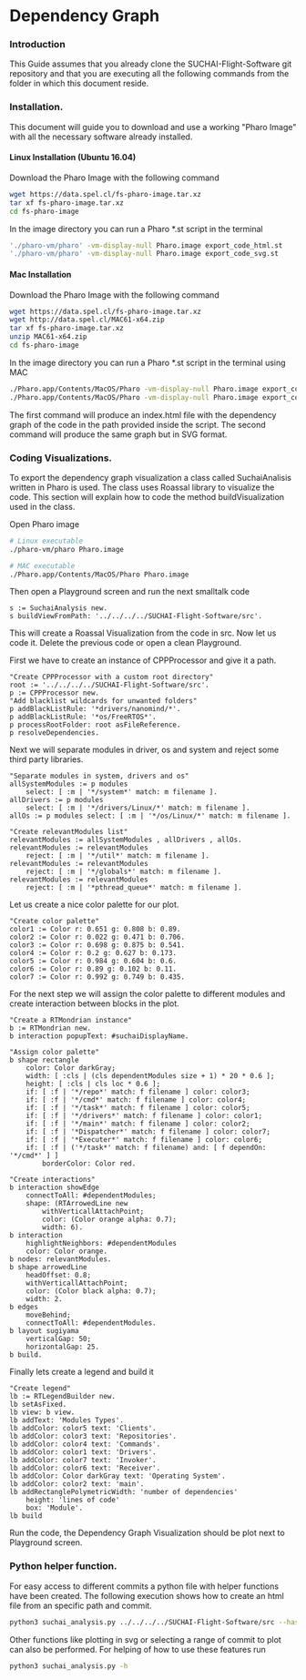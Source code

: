 # Dependency Graph

### Introduction
This Guide assumes that you already clone the SUCHAI-Flight-Software git repository and that you are executing all the following commands from the folder in which this document reside.

### Installation.
This document will guide you to download and use a working "Pharo Image" with all the necessary software already installed.

#### Linux Installation (Ubuntu 16.04)
Download the Pharo Image with the following command

```bash
wget https://data.spel.cl/fs-pharo-image.tar.xz
tar xf fs-pharo-image.tar.xz
cd fs-pharo-image
```

In the image directory you can run a Pharo *.st script in the terminal

```bash
'./pharo-vm/pharo' -vm-display-null Pharo.image export_code_html.st
'./pharo-vm/pharo' -vm-display-null Pharo.image export_code_svg.st
```

#### Mac Installation
Download the Pharo Image with the following command

```bash
wget https://data.spel.cl/fs-pharo-image.tar.xz
wget http://data.spel.cl/MAC61-x64.zip
tar xf fs-pharo-image.tar.xz
unzip MAC61-x64.zip
cd fs-pharo-image
```

In the image directory you can run a Pharo *.st script in the terminal using MAC 

```bash
./Pharo.app/Contents/MacOS/Pharo -vm-display-null Pharo.image export_code_html.st
./Pharo.app/Contents/MacOS/Pharo -vm-display-null Pharo.image export_code_svg.st
```

The first command will produce an index.html file with the dependency graph of the code in the path provided inside the script. The second command will produce the same graph but in SVG format.

### Coding Visualizations.
To export the dependency graph visualization a class called SuchaiAnalisis written in Pharo is used. The class uses Roassal library to visualize the code. This section will explain how to code the method buildVisualization used in the class.

Open Pharo image

```bash
# Linux executable
./pharo-vm/pharo Pharo.image

# MAC executable
./Pharo.app/Contents/MacOS/Pharo Pharo.image
```

Then open a Playground screen and run the next smalltalk code

```smalltalk
s := SuchaiAnalysis new.
s buildViewFromPath: '../../../../SUCHAI-Flight-Software/src'.
```

This will create a Roassal Visualization from the code in src. Now let us code it. Delete the previous code or open a clean Playground.

First we have to create an instance of CPPProcessor and give it a path.

```smalltalk
"Create CPPProcessor with a custom root directory"
root := '../../../../SUCHAI-Flight-Software/src'.
p := CPPProcessor new.
"Add blacklist wildcards for unwanted folders"
p addBlackListRule: '*drivers/nanomind/*'.
p addBlackListRule: '*os/FreeRTOS*'.
p processRootFolder: root asFileReference.
p resolveDependencies.
```

Next we will separate modules in driver, os and system and reject some third party libraries.

```smalltalk
"Separate modules in system, drivers and os"
allSystemModules := p modules
    select: [ :m | '*/system*' match: m filename ].
allDrivers := p modules
    select: [ :m | '*/drivers/Linux/*' match: m filename ].
allOs := p modules select: [ :m | '*/os/Linux/*' match: m filename ].

"Create relevantModules list"
relevantModules := allSystemModules , allDrivers , allOs.
relevantModules := relevantModules
    reject: [ :m | '*/util*' match: m filename ].
relevantModules := relevantModules
    reject: [ :m | '*/globals*' match: m filename ].
relevantModules := relevantModules
    reject: [ :m | '*pthread_queue*' match: m filename ].
```

Let us create a nice color palette for our plot.

```smalltalk
"Create color palette"
color1 := Color r: 0.651 g: 0.808 b: 0.89.
color2 := Color r: 0.022 g: 0.471 b: 0.706.
color3 := Color r: 0.698 g: 0.875 b: 0.541.
color4 := Color r: 0.2 g: 0.627 b: 0.173.
color5 := Color r: 0.984 g: 0.604 b: 0.6.
color6 := Color r: 0.89 g: 0.102 b: 0.11.
color7 := Color r: 0.992 g: 0.749 b: 0.435.
```

For the next step we will assign the color palette to different modules and create interaction between blocks in the plot.

```smalltalk
"Create a RTMondrian instance"
b := RTMondrian new.
b interaction popupText: #suchaiDisplayName.

"Assign color palette"
b shape rectangle
    color: Color darkGray;
    width: [ :cls | (cls dependentModules size + 1) * 20 * 0.6 ];
    height: [ :cls | cls loc * 0.6 ];
    if: [ :f | '*/repo*' match: f filename ] color: color3;
    if: [ :f | '*/cmd*' match: f filename ] color: color4;
    if: [ :f | '*/task*' match: f filename ] color: color5;
    if: [ :f | '*/drivers*' match: f filename ] color: color1;
    if: [ :f | '*/main*' match: f filename ] color: color2;
    if: [ :f | '*Dispatcher*' match: f filename ] color: color7;
    if: [ :f | '*Executer*' match: f filename ] color: color6;
    if: [ :f | ('*/task*' match: f filename) and: [ f dependOn: '*/cmd*' ] ]
        borderColor: Color red.
        
"Create interactions"
b interaction showEdge
    connectToAll: #dependentModules;
    shape: (RTArrowedLine new
        withVerticallAttachPoint;
        color: (Color orange alpha: 0.7);
        width: 6).
b interaction
    highlightNeighbors: #dependentModules
    color: Color orange.
b nodes: relevantModules.
b shape arrowedLine
    headOffset: 0.8;
    withVerticallAttachPoint;
    color: (Color black alpha: 0.7);
    width: 2.
b edges
    moveBehind;
    connectToAll: #dependentModules.
b layout sugiyama
    verticalGap: 50;
    horizontalGap: 25.
b build.
```

Finally lets create a legend and build it

```smalltalk
"Create legend"
lb := RTLegendBuilder new.
lb setAsFixed.
lb view: b view.
lb addText: 'Modules Types'.
lb addColor: color5 text: 'Clients'.
lb addColor: color3 text: 'Repositories'.
lb addColor: color4 text: 'Commands'.
lb addColor: color1 text: 'Drivers'.
lb addColor: color7 text: 'Invoker'.
lb addColor: color6 text: 'Receiver'.
lb addColor: Color darkGray text: 'Operating System'.
lb addColor: color2 text: 'main'.
lb addRectanglePolymetricWidth: 'number of dependencies'
    height: 'lines of code'
    box: 'Module'.
lb build
```

Run the code, the Dependency Graph Visualization should be plot next to Playground screen.

### Python helper function.

For easy access to different commits a python file with helper functions have been created. The following execution shows how to create an html file from an specific path and commit.

```bash
python3 suchai_analysis.py ../../../../SUCHAI-Flight-Software/src --hash d6496a2
```

Other functions like plotting in svg or selecting a range of commit to plot can also be performed. For helping of how to use these features run

```bash
python3 suchai_analysis.py -h
```





